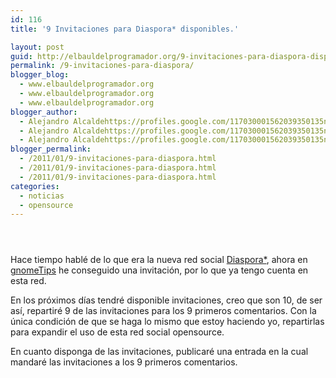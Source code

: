 ```yaml
---
id: 116
title: '9 Invitaciones para Diaspora* disponibles.'

layout: post
guid: http://elbauldelprogramador.org/9-invitaciones-para-diaspora-disponibles/
permalink: /9-invitaciones-para-diaspora/
blogger_blog:
  - www.elbauldelprogramador.org
  - www.elbauldelprogramador.org
  - www.elbauldelprogramador.org
blogger_author:
  - Alejandro Alcaldehttps://profiles.google.com/117030001562039350135noreply@blogger.com
  - Alejandro Alcaldehttps://profiles.google.com/117030001562039350135noreply@blogger.com
  - Alejandro Alcaldehttps://profiles.google.com/117030001562039350135noreply@blogger.com
blogger_permalink:
  - /2011/01/9-invitaciones-para-diaspora.html
  - /2011/01/9-invitaciones-para-diaspora.html
  - /2011/01/9-invitaciones-para-diaspora.html
categories:
  - noticias
  - opensource
---
```

<div class="icodias" style="padding:1em;">
</div>

Hace tiempo hablé de lo que era la nueva red social [Diaspora*][1], ahora en <a target="_blank" href="http://gnometips.com/">gnomeTips</a> he conseguido una invitación, por lo que ya tengo cuenta en esta red. 

En los próximos días tendré disponible invitaciones, creo que son 10, de ser así, repartiré 9 de las invitaciones para los 9 primeros comentarios. Con la única condición de que se haga lo mismo que estoy haciendo yo, repartirlas para expandir el uso de esta red social opensource.

En cuanto disponga de las invitaciones, publicaré una entrada en la cual mandaré las invitaciones a los 9 primeros comentarios.

  
<!--more-->



 [1]: http://elbauldelprogramador.com/diaspora-la-red-social-libre/